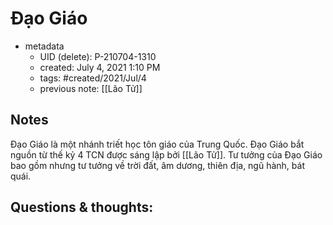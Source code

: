 # Đạo Giáo

- metadata
	- UID (delete): P-210704-1310
	- created: July 4, 2021 1:10 PM
	- tags: #created/2021/Jul/4
	- previous note: [[Lão Tử]]

## Notes
Đạo Giáo là một nhánh triết học tôn giáo của Trung Quốc. Đạo Giáo bắt nguồn từ thế kỷ 4 TCN được sáng lập bởi [[Lão Tử]]. Tư tưởng của Đạo Giáo bao gồm nhưng tư tưởng về trời đất, âm dương, thiên địa, ngũ hành, bát quái.

## Questions & thoughts:

